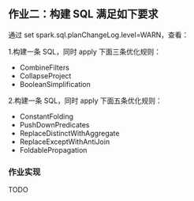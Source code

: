 ## 作业二：构建 SQL 满足如下要求

通过 set spark.sql.planChangeLog.level=WARN，查看：

1.构建一条 SQL，同时 apply 下面三条优化规则：

* CombineFilters
* CollapseProject
* BooleanSimplification

2.构建一条 SQL，同时 apply 下面五条优化规则：

* ConstantFolding
* PushDownPredicates
* ReplaceDistinctWithAggregate
* ReplaceExceptWithAntiJoin
* FoldablePropagation

### 作业实现

TODO 